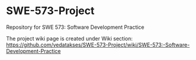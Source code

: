# SWE-573-Project
Repository for SWE 573: Software Development Practice

The project wiki page is created under Wiki section:
https://github.com/vedatakses/SWE-573-Project/wiki/SWE-573:-Software-Development-Practice
